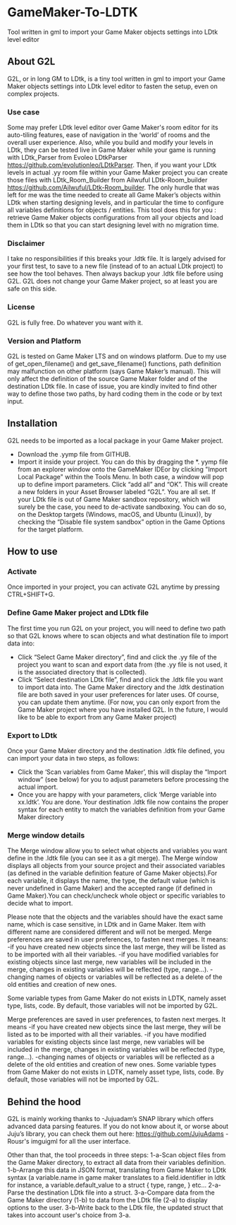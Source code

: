 # GameMaker-To-LDTK
Tool written in gml to import your Game Maker objects settings into LDtk level editor

## About G2L
G2L, or in long GM to LDtk, is a tiny tool written in gml to import your Game Maker objects settings into LDtk level editor to fasten the setup, even on complex projects.

### Use case
Some may prefer LDtk level editor over Game Maker's room editor for its auto-tiling features, ease of navigation in the ‘world’ of rooms and the overall user experience. Also, while you build and modify your levels in LDtk, they can be tested live in Game Maker while your game is running with LDtk_Parser from Evoleo LDtkParser https://github.com/evolutionleo/LDtkParser. Then, if you want your LDtk levels in actual .yy room file within your Game Maker project you can create those files  with LDtk_Room_Builder from Ailwuful LDtk-Room_builder https://github.com/Ailwuful/LDtk-Room_builder. 
The only hurdle that was left for me was the time needed to create all Game Maker’s objects within LDtk when starting designing levels, and in particular the time to configure all variables definitions for objects / entities. This tool does this for you : retrieve Game Maker objects configurations from all your objects and load them in LDtk so that you can start designing level with no migration time.

### Disclaimer
I take no responsibilities if this breaks your .ldtk file. 
It is largely advised for your first test, to save to a new file (instead of to an actual LDtk project) to see how the tool behaves. Then always backup your .ldtk file before using G2L.
G2L does not change your Game Maker project, so at least you are safe on this side.

### License
G2L is fully free. Do whatever you want with it.

### Version and Platform
G2L is tested on Game Maker LTS and on windows platform.
Due to my use of get_open_filename() and get_save_filename() functions, path definition may malfunction on other platform (says Game Maker’s manual). This will only affect the definition of the source Game Maker folder and of the destination LDtk file. In case of issue, you are kindly invited to find other way to define those two paths, by hard coding them in the code or by text input.

## Installation
G2L needs to be imported as a local package in your Game Maker project.
-	Download the .yymp file from GITHUB.
-	Import it inside your project. You can do this by dragging the *. yymp file from an explorer window onto the GameMaker IDEor by clicking "Import Local Package" within the Tools Menu. In both case, a window will pop up to define import parameters. Click “add all” and “OK”. This will create a new folders in your Asset Browser labeled “G2L”. You are all set.
If your LDtk file is out of Game Maker sandbox repository, which will surely be the case, you need to de-activate sandboxing. You can do so, on the Desktop targets (Windows, macOS, and Ubuntu (Linux)), by checking the “Disable file system sandbox” option in the Game Options for the target platform.

## How to use
### Activate
Once imported in your project, you can activate G2L anytime by pressing CTRL+SHIFT+G.

### Define Game Maker project and LDtk file
The first time you run G2L on your project, you will need to define two path so that G2L knows where to scan objects and what destination file to import data into:
-	Click “Select Game Maker directory”, find and click the .yy file of the project you want to scan and export data from (the .yy file is not used, it is the associated directory that is collected).
-	Click “Select destination LDtk file”, find and click the .ldtk file you want to import data into.
The Game Maker directory and the .ldtk destination file are both saved in your user preferences for later uses. Of course, you can update them anytime.
(For now, you can only export from the Game Maker project where you have installed G2L. In the future, I would like to be able to export from any Game Maker project)

### Export to LDtk
Once your Game Maker directory and the destination .ldtk file defined, you can import your data in two steps, as follows:
-	Click the ‘Scan variables from Game Maker’, this will display the “Import window” (see below) for you to adjust parameters before processing the actual import.
-	Once you are happy with your parameters,  click ‘Merge variable into xx.ldtk’.
You are done. Your destination .ldtk file now contains the proper syntax for each entity to match the variables definition from your Game Maker directory

### Merge window details
The Merge window allow you to select what objects and variables you want define in the .ldtk file (you can see it as a git merge). 
The Merge window displays all objects from your source project and their associated variables (as defined in the variable definition feature of Game Maker objects).For each variable, it displays the name, the type, the default value (which is never undefined in Game Maker) and the accepted range (if defined in Game Maker).You can check/uncheck whole object or specific variables to decide what to import.

Please note that the objects and the variables should have the exact same name, which is case sensitive, in LDtk and in Game Maker. Item with different name are considered different and will not be merged.
Merge preferences are saved in user preferences, to fasten next merges. 
It means:
-if you have created new objects since the last merge, they will be listed as to be imported with all their variables.
-if you have modified variables for existing objects since last merge, new variables will be included in the merge, changes in existing variables will be reflected (type, range...).
-changing names of objects or variables will be reflected as a delete of the old entities and creation of new ones.

Some variable types from Game Maker do not exists in LDTK, namely asset type, lists, code. By default, those variables will not be imported by G2L.

Merge preferences are saved in user preferences, to fasten next merges.
It means
-if you have created new objects since the last merge, they will be listed as to be imported with all their variables.
-if you have modified variables for existing objects since last merge, new variables will be included in the merge, changes in existing variables will be reflected (type, range...).
-changing names of objects or variables will be reflected as a delete of the old entities and creation of new ones.
Some variable types from Game Maker do not exists in LDTK, namely asset type, lists, code. By default, those variables will not be imported by G2L.

## Behind the hood
G2L is mainly working thanks to 
-Jujuadam’s SNAP library which offers advanced data parsing features. If you do not know about it, or worse about Juju’s library, you can check them out here: https://github.com/JujuAdams
-Rousr's imguigml for all the user interface.

Other than that, the tool proceeds in three steps:
1-a-Scan object files from the Game Maker directory, to extract all data from their variables definition. 
1-b-Arrange this data in JSON format, translating from Game Maker to LDtk syntax (a variable.name in game maker translates to a field.identifier in ldtk for instance, a variable.default_value to a struct { type, range, } etc…
2-a-Parse the destination LDtk file into a struct.
3-a-Compare data from the Game Maker directory (1-b) to data from the LDtk file (2-a) to display options to the user. 
3-b-Write back to the LDtk file, the updated struct that takes into account user's choice from 3-a.

